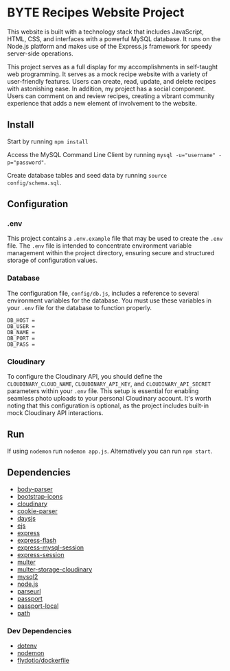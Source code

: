 # BYTE Recipes Website Project

This website is built with a technology stack that includes JavaScript, HTML, CSS, and interfaces with a powerful MySQL database. It runs on the Node.js platform and makes use of the Express.js framework for speedy server-side operations.

This project serves as a full display for my accomplishments in self-taught web programming. It serves as a mock recipe website with a variety of user-friendly features. Users can create, read, update, and delete recipes with astonishing ease. In addition, my project has a social component. Users can comment on and review recipes, creating a vibrant community experience that adds a new element of involvement to the website.

## Install
Start by running `npm install`

Access the MySQL Command Line Client by running `mysql -u="username" -p="password"`. 

Create database tables and seed data by running `source config/schema.sql`.

## Configuration
### .env
This project contains a `.env.example` file that may be used to create the `.env` file. The `.env` file is intended to concentrate environment variable management within the project directory, ensuring secure and structured storage of configuration values.

### Database
The configuration file, `config/db.js`, includes a reference to several environment variables for the database. You must use these variables in your `.env` file for the database to function properly.
```
DB_HOST =
DB_USER =
DB_NAME =
DB_PORT =
DB_PASS =
```

### Cloudinary
To configure the Cloudinary API, you should define the `CLOUDINARY_CLOUD_NAME`, `CLOUDINARY_API_KEY`, and `CLOUDINARY_API_SECRET` parameters within your `.env` file. This setup is essential for enabling seamless photo uploads to your personal Cloudinary account. It's worth noting that this configuration is optional, as the project includes built-in mock Cloudinary API interactions.

## Run
If using `nodemon` run `nodemon app.js`. Alternatively you can run `npm start`.

## Dependencies
- [body-parser](https://www.npmjs.com/package/body-parser)
- [bootstrap-icons](https://www.npmjs.com/package/bootstrap-icons)
- [cloudinary](https://www.npmjs.com/package/cloudinary)
- [cookie-parser](https://www.npmjs.com/package/cookie-parser)
- [daysjs](https://www.npmjs.com/package/dayjs)
- [ejs](https://ejs.co/)
- [express](https://expressjs.com/)
- [express-flash](https://www.npmjs.com/package/express-flash)
- [express-mysql-session](https://www.npmjs.com/package/express-mysql-session)
- [express-session](https://www.npmjs.com/package/express-session)
- [multer](https://www.npmjs.com/package/multer)
- [multer-storage-cloudinary](https://www.npmjs.com/package/multer-storage-cloudinary)
- [mysql2](https://www.npmjs.com/package/mysql2)
- [node.js](https://nodejs.org/en)
- [parseurl](https://www.npmjs.com/package/parseurl)
- [passport](https://www.passportjs.org/)
- [passport-local](https://www.npmjs.com/package/passport-local)
- [path](https://www.npmjs.com/package/path)

### Dev Dependencies
- [dotenv](https://www.npmjs.com/package/dotenv)
- [nodemon](https://www.npmjs.com/package/nodemon)
- [flydotio/dockerfile](https://www.npmjs.com/package/@flydotio/dockerfile)
